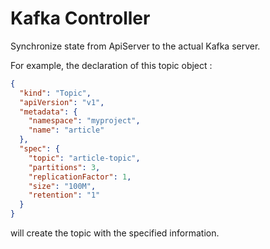 
# Kafka Controller

Synchronize state from ApiServer to the actual Kafka server.

For example, the declaration of this topic object :

```json
{
  "kind": "Topic",
  "apiVersion": "v1",
  "metadata": {
    "namespace": "myproject",
    "name": "article"
  },
  "spec": {
    "topic": "article-topic",
    "partitions": 3,
    "replicationFactor": 1,
    "size": "100M",
    "retention": "1"
  }
}
```

will create the topic with the specified information.